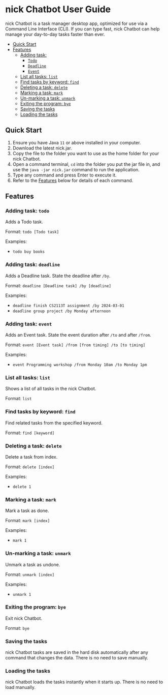# nick Chatbot User Guide

nick Chatbot is a task manager desktop app, optimized for use via a Command Line Interface (CLI). 
If you can type fast, nick Chatbot can help manage your day-to-day tasks faster than ever. 

* [Quick Start](#Quick-Start)
* [Features](#Features)
  * [Adding task:](#adding-task-todo)
    * [`Todo`](#adding-task-todo)
    * [`Deadline`](#adding-task-deadline)
    * [`Event`](#adding-task-event)
  * [List all tasks: `list`](#list-all-tasks-list)
  * [Find tasks by keyword: `find`](#find-tasks-by-keyword-find)
  * [Deleting a task: `delete`](#deleting-a-task-delete)
  * [Marking a task: `mark`](#marking-a-task-mark)
  * [Un-marking a task: `unmark`](#un-marking-a-task-unmark)
  * [Exiting the program: `bye`](#exiting-the-program-bye)
  * [Saving the tasks](#saving-the-tasks)
  * [Loading the tasks](#loading-the-tasks)

## Quick Start
1. Ensure you have Java `11` or above installed in your computer.
2. Download the latest nick.jar.
3. Copy the file to the folder you want to use as the home folder for your nick Chatbot.
4. Open a command terminal, `cd` into the folder you put the jar file in, and use the `java -jar nick.jar`
command to run the application.
5. Type any command and press Enter to execute it.
6. Refer to the [Features](#Features) below for details of each command.

## Features 

### Adding task: `todo`
Adds a Todo task.

Format: `todo [Todo task]`

Examples:
* `todo buy books`

### Adding task: `deadline`
Adds a Deadline task. State the deadline after `/by`.

Format: `deadline [Deadline task] /by [deadline]`

Examples:
* `deadline finish CS2113T assignment /by 2024-03-01`
* `deadline group project /by Monday afternoon`

### Adding task: `event`
Adds an Event task. State the event duration after `/to` and after `/from`.

Format: `event [Event task] /from [from timing] /to [to timing]`

Examples:
* `event Programming workshop /from Monday 10am /to Monday 1pm`

### List all tasks: `list`
Shows a list of all tasks in the nick Chatbot.

Format: `list`

### Find tasks by keyword: `find`
Find related tasks from the specified keyword.

Format: `find [keyword]`

### Deleting a task: `delete`
Delete a task from index.

Format: `delete [index]`

Examples:
* `delete 1`

### Marking a task: `mark`
Mark a task as done.

Format: `mark [index]`

Examples:
* `mark 1`

### Un-marking a task: `unmark`
Unmark a task as undone.

Format: `unmark [index]`

Examples:
* `unmark 1`

### Exiting the program: `bye`
Exit nick Chatbot.

Format: `bye`

### Saving the tasks
nick Chatbot tasks are saved in the hard disk automatically after any command that changes the data.
There is no need to save manually.

### Loading the tasks
nick Chatbot loads the tasks instantly when it starts up. There is no need to load manually.
